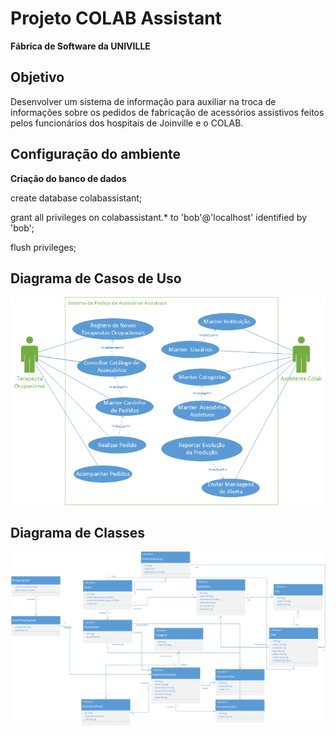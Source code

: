# Projeto COLAB Assistant
**Fábrica de Software da UNIVILLE**

## Objetivo
Desenvolver um sistema de informação para auxiliar na troca de informações sobre os pedidos de fabricação de acessórios assistivos feitos pelos funcionários dos hospitais de Joinville e o COLAB.

## Configuração do ambiente
**Criação do banco de dados**

create database colabassistant;

grant all privileges on colabassistant.* to 'bob'@'localhost' identified by 'bob';

flush privileges;

## Diagrama de Casos de Uso
![Diagrama de Casos de Uso](docs/diag_casodeuso_sistemacolab.png)

## Diagrama de Classes
![Diagrama de Classes](docs/diag_classes_sistemacolab.png)

